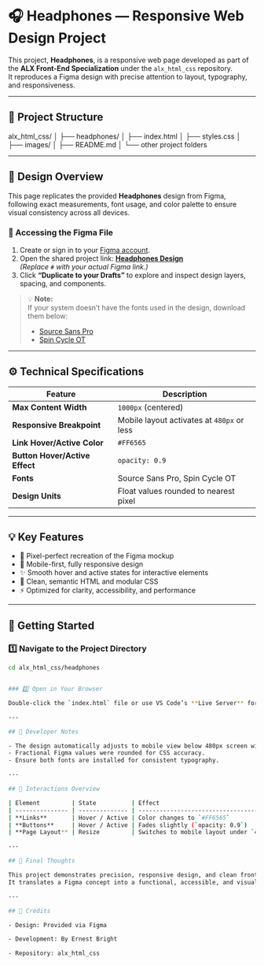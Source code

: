 # 🎧 Headphones — Responsive Web Design Project

This project, **Headphones**, is a responsive web page developed as part of the **ALX Front-End Specialization** under the `alx_html_css` repository.  
It reproduces a Figma design with precise attention to layout, typography, and responsiveness.

---

## 🧭 Project Structure

alx_html_css/
│
├── headphones/
│ ├── index.html
│ ├── styles.css
│ ├── images/
│ ├── README.md 
│
└── other project folders

---

## 🎨 Design Overview

This page replicates the provided **Headphones** design from Figma, following exact measurements, font usage, and color palette to ensure visual consistency across all devices.

### 🔗 Accessing the Figma File
1. Create or sign in to your [Figma account](https://www.figma.com/signup/).
2. Open the shared project link: [**Headphones Design**](#)  
   _(Replace `#` with your actual Figma link.)_
3. Click **“Duplicate to your Drafts”** to explore and inspect design layers, spacing, and components.

> 💡 **Note:**  
> If your system doesn’t have the fonts used in the design, download them below:
> - [Source Sans Pro](https://fonts.google.com/specimen/Source+Sans+Pro)
> - [Spin Cycle OT](https://fonts.adobe.com/fonts/spin-cycle-ot)

---

## ⚙️ Technical Specifications

| Feature | Description |
|----------|--------------|
| **Max Content Width** | `1000px` (centered) |
| **Responsive Breakpoint** | Mobile layout activates at `480px` or less |
| **Link Hover/Active Color** | `#FF6565` |
| **Button Hover/Active Effect** | `opacity: 0.9` |
| **Fonts** | Source Sans Pro, Spin Cycle OT |
| **Design Units** | Float values rounded to nearest pixel |

---

## 💡 Key Features

- 🎯 Pixel-perfect recreation of the Figma mockup  
- 📱 Mobile-first, fully responsive design  
- ✨ Smooth hover and active states for interactive elements  
- 💅 Clean, semantic HTML and modular CSS  
- ⚡ Optimized for clarity, accessibility, and performance  

---

## 🚀 Getting Started

### 1️⃣ Navigate to the Project Directory
```bash
cd alx_html_css/headphones


### 2️⃣ Open in Your Browser

Double-click the `index.html` file or use VS Code’s **Live Server** for instant preview.

---

## 🧠 Developer Notes

- The design automatically adjusts to mobile view below 480px screen width.
- Fractional Figma values were rounded for CSS accuracy.
- Ensure both fonts are installed for consistent typography.

---

## 🧩 Interactions Overview

| Element         | State          | Effect                                  |
| --------------- | -------------- | --------------------------------------- |
| **Links**       | Hover / Active | Color changes to `#FF6565`              |
| **Buttons**     | Hover / Active | Fades slightly (`opacity: 0.9`)         |
| **Page Layout** | Resize         | Switches to mobile layout under `480px` |

---

## 🏁 Final Thoughts

This project demonstrates precision, responsive design, and clean front-end code.
It translates a Figma concept into a functional, accessible, and visually accurate web page.

---

## 🧡 Credits

- Design: Provided via Figma

- Development: By Ernest Bright

- Repository: alx_html_css
